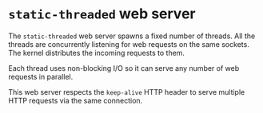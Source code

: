<!--
title: "`static-threaded` web server"
description: "The Netdata Agent's static-threaded web server spawns a fixed number of threads that listen to web requests and uses non-blocking I/O."
custom_edit_url: https://github.com/netdata/netdata/edit/master/src/web/server/static/README.md
sidebar_label: "`static-threaded` web server"
learn_status: "Published"
learn_topic_type: "Tasks"
learn_rel_path: "Developers/Web"
-->

# `static-threaded` web server

The `static-threaded` web server spawns a fixed number of threads.
All the threads are concurrently listening for web requests on the same sockets.
The kernel distributes the incoming requests to them.

Each thread uses non-blocking I/O so it can serve any number of web requests in parallel.

This web server respects the `keep-alive` HTTP header to serve multiple HTTP requests via the same connection. 


